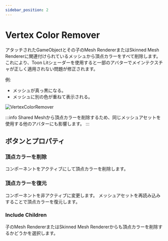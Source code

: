 ```yaml
---
sidebar_position: 2
---
```


# Vertex Color Remover

アタッチされたGameObjectとその子のMesh RendererまたはSkinned Mesh Rendererに関連付けられているメッシュから頂点カラーをすべて削除します。
これにより、Toon Litシェーダーを使用すると一部のアバターでメインテクスチャが正しく適用されない問題が修正されます。

例:
- メッシュが真っ黒になる。
- メッシュに別の色が重ねて表示される。

![VertexColorRemover](/img/VertexColorRemover.png)

:::info
Shared Meshから頂点カラーを削除するため、同じメッシュアセットを使用する他のアバターにも影響します。
:::

## ボタンとプロパティ

### 頂点カラーを削除
コンポーネントをアクティブにして頂点カラーを削除します。

### 頂点カラーを復元
コンポーネントを非アクティブに変更します。
メッシュアセットを再読み込みすることで頂点カラーを復元します。

### Include Children
子のMesh RendererまたはSkinned Mesh Rendererからも頂点カラーを削除するかどうかを選択します。
